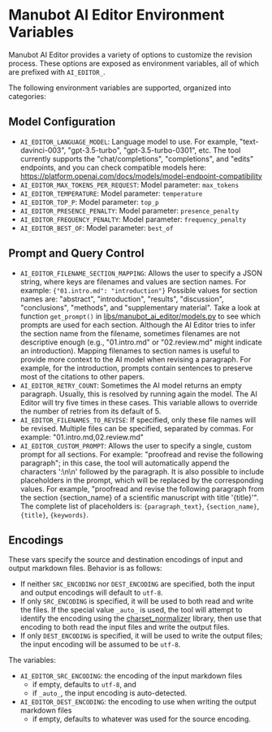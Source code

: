# Manubot AI Editor Environment Variables

Manubot AI Editor provides a variety of options to customize the revision
process. These options are exposed as environment variables, all of which are
prefixed with `AI_EDITOR_`.

The following environment variables are supported, organized into categories:

## Model Configuration

- `AI_EDITOR_LANGUAGE_MODEL`: Language model to use. For example,
"text-davinci-003", "gpt-3.5-turbo", "gpt-3.5-turbo-0301", etc. The tool
currently supports the "chat/completions", "completions", and "edits" endpoints,
and you can check compatible models here:
https://platform.openai.com/docs/models/model-endpoint-compatibility
- `AI_EDITOR_MAX_TOKENS_PER_REQUEST`: Model parameter: `max_tokens`
- `AI_EDITOR_TEMPERATURE`: Model parameter: `temperature`
- `AI_EDITOR_TOP_P`: Model parameter: `top_p`
- `AI_EDITOR_PRESENCE_PENALTY`: Model parameter: `presence_penalty`
- `AI_EDITOR_FREQUENCY_PENALTY`: Model parameter: `frequency_penalty`
- `AI_EDITOR_BEST_OF`: Model parameter: `best_of`

## Prompt and Query Control

- `AI_EDITOR_FILENAME_SECTION_MAPPING`: Allows the user to specify a JSON
string, where keys are filenames and values are section names. For example:
`{"01.intro.md": "introduction"}` Possible values for section names are:
"abstract", "introduction", "results", "discussion", "conclusions", "methods",
and "supplementary material". Take a look at function `get_prompt()` in
[libs/manubot_ai_editor/models.py](https://github.com/manubot/manubot-ai-editor/blob/main/libs/manubot_ai_editor/models.py#L256)
to see which prompts are used for each section. Although the AI Editor tries to
infer the section name from the filename, sometimes filenames are not
descriptive enough (e.g., "01.intro.md" or "02.review.md" might indicate an
introduction). Mapping filenames to section names is useful to provide more
context to the AI model when revising a paragraph. For example, for the
introduction, prompts contain sentences to preserve most of the citations to
other papers.
- `AI_EDITOR_RETRY_COUNT`: Sometimes the AI model returns an empty paragraph.
Usually, this is resolved by running again the model. The AI Editor will try
five times in these cases. This variable allows to override the number of
retries from its default of 5.
- `AI_EDITOR_FILENAMES_TO_REVISE`: If specified, only these file names will be
revised. Multiple files can be specified, separated by commas. For example:
"01.intro.md,02.review.md"
- `AI_EDITOR_CUSTOM_PROMPT`: Allows the user to specify a single, custom prompt
for all sections. For example: "proofread and revise the following paragraph";
in this case, the tool will automatically append the characters ':\n\n' followed
by the paragraph. It is also possible to include placeholders in the prompt,
which will be replaced by the corresponding values. For example, "proofread and
revise the following paragraph from the section {section_name} of a scientific
manuscript with title '{title}'". The complete list of placeholders is:
`{paragraph_text}`, `{section_name}`, `{title}`, `{keywords}`.

## Encodings

These vars specify the source and destination encodings of input and output markdown
files. Behavior is as follows:
- If neither `SRC_ENCODING` nor `DEST_ENCODING` are specified, both the input
  and output encodings will default to `utf-8`.
- If only `SRC_ENCODING` is specified, it will be used to both read and write
  the files. If the special value `_auto_` is used, the tool will attempt to
  identify the encoding using the
  [charset_normalizer](https://github.com/jawah/charset_normalizer) library,
  then use that encoding to both read the input files and write the output
  files.
- If only `DEST_ENCODING` is specified, it will be used to write the output
  files; the input encoding will be assumed to be `utf-8`.

The variables:

- `AI_EDITOR_SRC_ENCODING`: the encoding of the input markdown files
  - if empty, defaults to `utf-8`, and
  - if `_auto_`, the input encoding is auto-detected.
- `AI_EDITOR_DEST_ENCODING`: the encoding to use when writing the output markdown
  files
  - if empty, defaults to whatever was used for the source encoding.
